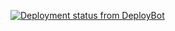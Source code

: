 [![Deployment status from DeployBot](https://neilo.deploybot.com/badge/34534836042570/78883.svg)](http://deploybot.com)

